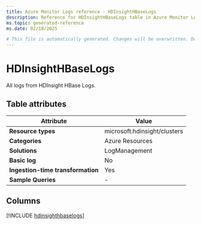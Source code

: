 ```yaml
---
title: Azure Monitor Logs reference - HDInsightHBaseLogs
description: Reference for HDInsightHBaseLogs table in Azure Monitor Logs.
ms.topic: generated-reference
ms.date: 02/18/2025

# This file is automatically generated. Changes will be overwritten. Do not change this file directly.
---
```


# HDInsightHBaseLogs

All logs from HDInsight HBase Logs.


## Table attributes

|Attribute|Value|
|---|---|
|**Resource types**|microsoft.hdinsight/clusters|
|**Categories**|Azure Resources|
|**Solutions**| LogManagement|
|**Basic log**|No|
|**Ingestion-time transformation**|Yes|
|**Sample Queries**|-|



## Columns
  
[!INCLUDE [hdinsighthbaselogs](~/reusable-content/ce-skilling/azure/includes/azure-monitor/reference/tables/hdinsighthbaselogs-include.md)]
